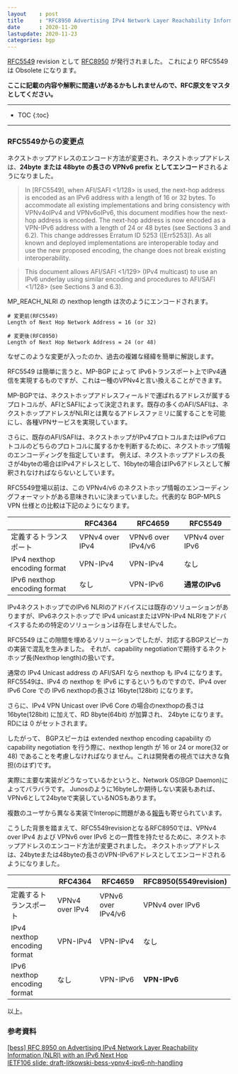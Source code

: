 ```yaml
---
layout    : post
title     : "RFC8950 Advertising IPv4 Network Layer Reachability Information (NLRI) with an IPv6 Next Hop / RFC5549 Obsoleted"
date      : 2020-11-20
lastupdate: 2020-11-23
categories: bgp
---
```


[RFC5549](https://tools.ietf.org/html/rfc5549) revision として [RFC8950](https://www.rfc-editor.org/info/rfc8950) が発行されました。 これにより RFC5549 は Obsolete になります。

**ここに記載の内容や解釈に間違いがあるかもしれませんので、RFC原文をマスタとしてください。**

--------

* TOC
{:toc}

--------

### RFC5549からの変更点

ネクストホップアドレスのエンコード方法が変更され、ネクストホップアドレスは、**24byte または 48byte の長さの VPNv6 prefix としてエンコード**されるようになりました。

>In [RFC5549], when AFI/SAFI <1/128> is used, the next-hop address is encoded as an IPv6 address with a length of 16 or 32 bytes. To accommodate all existing implementations and bring consistency with VPNv4oIPv4 and VPNv6oIPv6, this document modifies how the next-hop address is encoded. The next-hop address is now encoded as a VPN-IPv6 address with a length of 24 or 48 bytes (see Sections 3 and 6.2). This change addresses Erratum ID 5253 ([Err5253]). As all known and deployed implementations are interoperable today and use the new proposed encoding, the change does not break existing interoperability.

>This document allows AFI/SAFI <1/129> (IPv4 multicast) to use an IPv6 underlay using similar encoding and procedures to AFI/SAFI <1/128> (see Sections 3 and 6.3).

MP_REACH_NLRI の nexthop length は次のようにエンコードされます。

```
# 変更前(RFC5549)
Length of Next Hop Network Address = 16 (or 32)

# 変更後(RFC8950)
Length of Next Hop Network Address = 24 (or 48)
```

なぜこのような変更が入ったのか、過去の複雑な経緯を簡単に解説します。

RFC5549 は簡単に言うと、MP-BGP によって IPv6トランスポート上でIPv4通信を実現するものですが、これは一種のVPNv4と言い換えることができます。

MP-BGPでは、ネクストホップアドレスフィールドで運ばれるアドレスが属するプロトコルが、AFIとSAFIによって決定されます。既存の多くのAFI/SAFIは、ネクストホップアドレスがNLRIとは異なるアドレスファミリに属することを可能にし、各種VPNサービスを実現しています。

さらに、既存のAFI/SAFIは、ネクストホップがIPv4プロトコルまたはIPv6プロトコルのどちらのプロトコルに属するかを判断するために、ネクストホップ情報のエンコーディングを指定しています。
例えば、ネクストホップアドレスの長さが4byteの場合はIPv4アドレスとして、16byteの場合はIPv6アドレスとして解釈されなければならないとしています。

RFC5549登場以前は、この VPNv4/v6 のネクストホップ情報のエンコーディングフォーマットがある意味きれいに決まっていました。代表的な BGP-MPLS VPN 仕様との比較は下記のようになります。

|  | RFC4364 | RFC4659 | RFC5549 |
| ---- | ---- | ---- | ---- |
| 定義するトランスポート | VPNv4 over IPv4 | VPNv6 over IPv4/v6 | VPNv4 over IPv6 |
| IPv4 nexthop encoding format | VPN-IPv4 | VPN-IPv4 | なし |
| IPv6 nexthop encoding format | なし | VPN-IPv6 | **通常のIPv6** |

IPv4ネクストホップでのIPv6 NLRIのアドバイスには既存のソリューションがありますが、IPv6ネクストホップで IPv4 unicastまたはVPN-IPv4 NLRIをアドバイスするための特定のソリューションは存在しませんでした。

RFC5549 はこの隙間を埋めるソリューションでしたが、対応するBGPスピーカの実装で混乱を生みました。
それが、capability negotiationで期待するネクトホップ長(Nexthop length)の扱いです。

通常の IPv4 Unicast address の AFI/SAFI なら nexthop も IPv4 になります。
RFC5549は、IPv4 の nexthop を IPv6 にするというものですので、IPv4 over IPv6 Core での IPv6 nexthopの長さは 16byte(128bit) になります。

さらに、IPv4 VPN Unicast over IPv6 Core の場合のnexthopの長さは 16byte(128bit) に加えて、RD 8byte(64bit) が加算され、 24byte になります。RDには 0 がセットされます。

したがって、 BGPスピーカは extended nexthop encoding capability の capability negotiation を行う際に、nexthop length が 16 or 24 or more(32 or 48) であることを考慮しなければなりません。これは開発者の視点では大きな負担(のはず)です。

実際に主要な実装がどうなっているかというと、Network OS(BGP Daemon)によってバラバラです。
Junosのように16byteしか期待しない実装もあれば、VPNv6として24byteで実装しているNOSもあります。

複数のユーザから異なる実装でInteropに問題がある[報告](https://github.com/FRRouting/frr/pull/6579)も寄せられています。

こうした背景を踏まえて、RFC5549revisionとなるRFC8950では、VPNv4 over IPv4 および VPNv6 over IPv6 との一貫性を持たせるために、ネクストホップアドレスのエンコード方法が変更されました。
ネクストホップアドレスは、24byteまたは48byteの長さのVPN-IPv6アドレスとしてエンコードされるようになりました。

|  | RFC4364 | RFC4659 | RFC8950(5549revision) |
| ---- | ---- | ---- | ---- |
| 定義するトランスポート | VPNv4 over IPv4 | VPNv6 over IPv4/v6 | VPNv4 over IPv6 |
| IPv4 nexthop encoding format | VPN-IPv4 | VPN-IPv4 | なし |
| IPv6 nexthop encoding format | なし | VPN-IPv6 | **VPN-IPv6** |

以上。

### 参考資料
[[bess] RFC 8950 on Advertising IPv4 Network Layer Reachability Information (NLRI) with an IPv6 Next Hop](https://mailarchive.ietf.org/arch/msg/bess/QCzAqRpdxbQHkzJiPra3IkJU_4k/) <br>
[IETF106 slide: draft-litkowski-bess-vpnv4-ipv6-nh-handling](https://datatracker.ietf.org/meeting/106/materials/slides-106-bess-sessa-draft-litkowski-bess-vpnv4-ipv6-nh-handling-00-00.pdf)